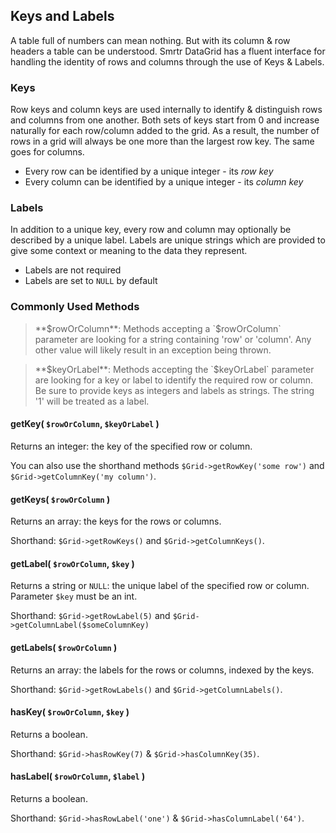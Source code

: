 ## Keys and Labels
A table full of numbers can mean nothing. But with its column & row headers a table can be understood. 
Smrtr DataGrid has a fluent interface for handling the identity of rows and columns through the use of Keys & Labels.

### Keys
Row keys and column keys are used internally to identify & distinguish rows and columns from one another.
Both sets of keys start from 0 and increase naturally for each row/column added to the grid.
As a result, the number of rows in a grid will always be one more than the largest row key. The same goes for columns.

 - Every row can be identified by a unique integer - its *row key*
 - Every column can be identified by a unique integer - its *column key*

### Labels
In addition to a unique key, every row and column may optionally be described by a unique label.
Labels are unique strings which are provided to give some context or meaning to the data they represent.

 - Labels are not required
 - Labels are set to `NULL` by default

### Commonly Used Methods

> **$rowOrColumn**: Methods accepting a `$rowOrColumn` parameter are looking for a string containing 'row' or 'column'.
> Any other value will likely result in an exception being thrown.

> **$keyOrLabel**: Methods accepting the `$keyOrLabel` parameter are looking for a key or label to identify the required
> row or column. Be sure to provide keys as integers and labels as strings.
> The string '1' will be treated as a label.

#### getKey( `$rowOrColumn`, `$keyOrLabel` )
Returns an integer: the key of the specified row or column.

You can also use the shorthand methods `$Grid->getRowKey('some row')` and `$Grid->getColumnKey('my column')`.

#### getKeys( `$rowOrColumn` )
Returns an array: the keys for the rows or columns.

Shorthand: `$Grid->getRowKeys()` and `$Grid->getColumnKeys()`.

#### getLabel( `$rowOrColumn`, `$key` )
Returns a string or `NULL`: the unique label of the specified row or column. Parameter `$key` must be an int.

Shorthand: `$Grid->getRowLabel(5)` and `$Grid->getColumnLabel($someColumnKey)`

#### getLabels( `$rowOrColumn` )
Returns an array: the labels for the rows or columns, indexed by the keys.

Shorthand: `$Grid->getRowLabels()` and `$Grid->getColumnLabels()`.

#### hasKey( `$rowOrColumn`, `$key` )
Returns a boolean. 

Shorthand: `$Grid->hasRowKey(7)` & `$Grid->hasColumnKey(35)`.

#### hasLabel( `$rowOrColumn`, `$label` )
Returns a boolean. 

Shorthand: `$Grid->hasRowLabel('one')` & `$Grid->hasColumnLabel('64')`.